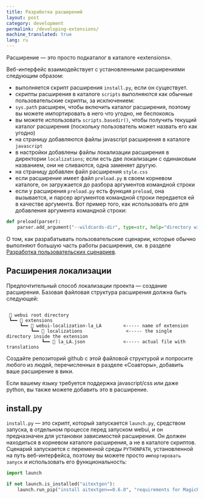 ```yaml
---
title: Разработка расширений
layout: post
category: development
permalink: /developing-extensions/
machine_translated: true
lang: ru
---
```

Расширение — это просто подкаталог в каталоге «extensions».

Веб-интерфейс взаимодействует с установленными расширениями следующим образом:

- выполняется скрипт расширения `install.py`, если он существует.
- скрипты расширения в каталоге `scripts` выполняются как обычные пользовательские скрипты, за исключением:
- `sys.path` расширен, чтобы включить каталог расширения, поэтому вы можете импортировать в него что угодно, не беспокоясь
- вы можете использовать `scripts.basedir()`, чтобы получить текущий каталог расширения (поскольку пользователь может назвать его как угодно)
- на страницу добавляются файлы javascript расширения в каталоге `javascript`
- в настройки добавлены файлы локализации расширения в директории `localizations`; если есть две локализации с одинаковым названием, они не сливаются, одна заменяет другую.
- на страницу добавлен файл расширения `style.css`
- если расширение имеет файл `preload.py` в своем корневом каталоге, он загружается до разбора аргументов командной строки
- если у расширения `preload.py` есть функция `preload`, она вызывается, и парсер аргументов командной строки передается ей в качестве аргумента. Вот пример того, как использовать его для добавления аргумента командной строки:
```python
def preload(parser):
    parser.add_argument("--wildcards-dir", type=str, help="directory with wildcards", default=None)
```

О том, как разрабатывать пользовательские сценарии, которые обычно выполняют большую часть работы расширения, см. в разделе [Разработка пользовательских сценариев](../Developing-custom-scripts).

## Расширения локализации
Предпочтительный способ локализации проекта — создание расширения. Базовая файловая структура расширения должна быть следующей:

```

 📁 webui root directory
 ┗━━ 📁 extensions
     ┗━━ 📁 webui-localization-la_LA        <----- name of extension
         ┗━━ 📁 localizations                <----- the single directory inside the extension
             ┗━━ 📄 la_LA.json              <----- actual file with translations
```

Создайте репозиторий github с этой файловой структурой и попросите любого из людей, перечисленных в разделе «Соавторы», добавить ваше расширение в вики.

Если вашему языку требуется поддержка javascript/css или даже python, вы также можете добавить это в расширение.

## install.py
`install.py` — это скрипт, который запускается `launch.py`, средством запуска, в отдельном процессе перед запуском webui, и он предназначен для установки зависимостей расширения. Он должен находиться в корневом каталоге расширения, а не в каталоге скриптов. Сценарий запускается с переменной среды `PYTHONPATH`, установленной на путь веб-интерфейса, поэтому вы можете просто `импортировать запуск` и использовать его функциональность:

```python
import launch

if not launch.is_installed("aitextgen"):
    launch.run_pip("install aitextgen==0.6.0", "requirements for MagicPrompt")
```
